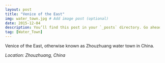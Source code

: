 ```yaml
---
layout: post
title: "Venice of the East"
img: water_town.jpg # Add image post (optional)
date: 2015-12-04
description: You’ll find this post in your `_posts` directory. Go ahead and edit it and re-build the site to see your changes. # Add post description (optional)
tag: [Water_Town]
---
```

Venice of the East, otherwise known as Zhouzhuang water town in China. 

*Location: Zhouzhuang, China*
